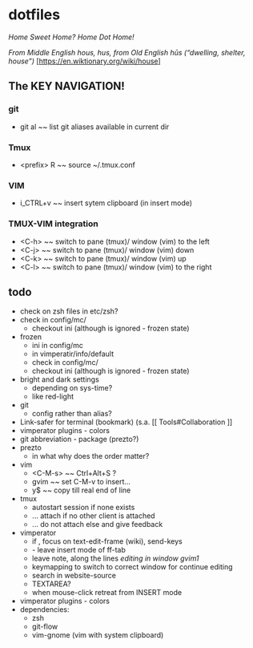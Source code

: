 # dotfiles
*Home Sweet Home?*
*Home Dot Home!*

*From Middle English hous, hus, from Old English hūs (“dwelling, shelter, house”)* [https://en.wiktionary.org/wiki/house]

## The KEY NAVIGATION!
### git
* git al ~~ list git aliases available in current dir

### Tmux
* \<prefix\> R ~~ source ~/.tmux.conf

### VIM
* i_CTRL+v ~~ insert sytem clipboard (in insert mode)

### TMUX-VIM integration
* \<C-h\> ~~ switch to pane (tmux)/ window (vim) to the left
* \<C-j\> ~~ switch to pane (tmux)/ window (vim) down
* \<C-k\> ~~ switch to pane (tmux)/ window (vim) up
* \<C-l\> ~~ switch to pane (tmux)/ window (vim) to the right

## todo
* check on zsh files in etc/zsh?
* check in config/mc/
  * checkout ini (although is ignored - frozen state)
* frozen
  * ini in config/mc
  * in vimperatir/info/default
  * check in config/mc/
  * checkout ini (although is ignored - frozen state)
* bright and dark settings
  * depending on sys-time?
  * like red-light
* git
  * config rather than alias?
* Link-safer for terminal (bookmark) (s.a. [[ Tools#Collaboration ]]
* vimperator plugins - colors
* git abbreviation - package (prezto?)
* prezto
  * in what why does the order matter?
* vim
  * \<C-M-s\> ~~ Ctrl+Alt+S ?
  * gvim ~~ set C-M-v to insert...
  * y$ ~~ copy till real end of line
* tmux
  * autostart session if none exists
  * ... attach if no other client is attached
  * ... do not attach else and give feedback
* vimperator
  * if <wiki-url-pattern>, focus on text-edit-frame (wiki), send-keys <C-i>
  *  <Esc> - leave insert mode of ff-tab
  *  leave note, along the lines *editing in window gvim1*
  *  keymapping to switch to correct window for continue editing
  *  search in website-source
  *  TEXTAREA?
  *  when mouse-click retreat from INSERT mode
*  vimperator plugins - colors
* dependencies:
  * zsh
  * git-flow
  * vim-gnome (vim with system clipboard)
